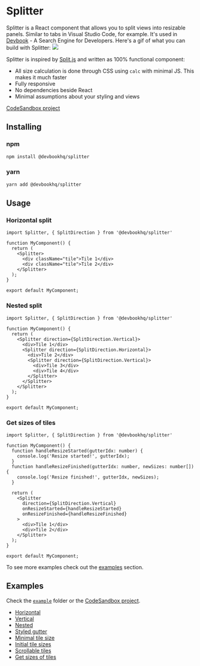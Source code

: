 # Splitter
Splitter is a React component that allows you to split views into resizable panels. Similar to tabs in Visual Studio Code, for example. It's used in [Devbook](https://usedevbook.com) - A Search Engine for Developers.
Here's a gif of what you can build with Splitter:
![](example.gif)

Splitter is inspired by [Split.js](https://split.js.org/) and written as 100% functional component:
- All size calculation is done through CSS using `calc` with minimal JS. This makes it much faster
- Fully responsive
- No dependencies beside React
- Minimal assumptions about your styling and views

[CodeSandbox project](https://codesandbox.io/s/devbookhqspliiter-example-l23s4)

## Installing

### npm
```bash
npm install @devbookhq/splitter
```
### yarn
```bash
yarn add @devbookhq/splitter
```

## Usage

### Horizontal split
```tsx
import Splitter, { SplitDirection } from '@devbookhq/splitter'

function MyComponent() {
  return (
    <Splitter>
      <div className="tile">Tile 1</div>
      <div className="tile">Tile 2</div>
    </Splitter>
  );
}

export default MyComponent;
```


### Nested split
```tsx
import Splitter, { SplitDirection } from '@devbookhq/splitter'

function MyComponent() {
  return (
    <Splitter direction={SplitDirection.Vertical}>
      <div>Tile 1</div>
      <Splitter direction={SplitDirection.Horizontal}>
        <div>Tile 2</div>
        <Splitter direction={SplitDirection.Vertical}>
          <div>Tile 3</div>
          <div>Tile 4</div>
        </Splitter>
      </Splitter>
    </Splitter>
  );
}

export default MyComponent;
```

### Get sizes of tiles
```tsx
import Splitter, { SplitDirection } from '@devbookhq/splitter'

function MyComponent() {
  function handleResizeStarted(gutterIdx: number) {
    console.log('Resize started!', gutterIdx);
  }
  function handleResizeFinished(gutterIdx: number, newSizes: number[]) {
    console.log('Resize finished!', gutterIdx, newSizes);
  }

  return (
    <Splitter
      direction={SplitDirection.Vertical}
      onResizeStarted={handleResizeStarted}
      onResizeFinished={handleResizeFinished}
    >
      <div>Tile 1</div>
      <div>Tile 2</div>
    </Splitter>
  );
}

export default MyComponent;
```

To see more examples check out the [examples](#Example) section.

## Examples
Check the [`example`](./example/src/App.tsx) folder or the [CodeSandbox project](https://codesandbox.io/s/devbookhqspliiter-example-l23s4).
- [Horizontal](./example/src/HorizontalSplit/index.tsx)
- [Vertical](./example/src/VerticalSplit/index.tsx)
- [Nested](./example/src/NestedSplit/index.tsx)
- [Styled gutter](./example/src/StyledGutter/index.tsx)
- [Minimal tile size](./example/src/MinSize/index.tsx)
- [Initial tile sizes](./example/src/InitialSizes/index.tsx)
- [Scrollable tiles](./example/src/ScrollableChildren/index.tsx)
- [Get sizes of tiles](./example/src/OnDidResize/index.tsx)


